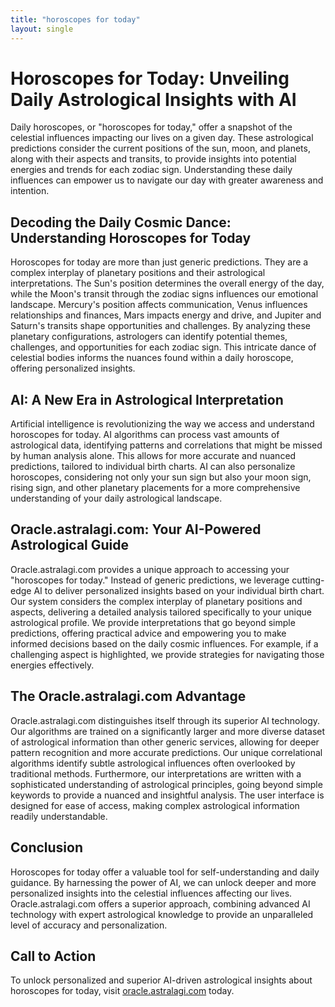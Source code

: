 ```yaml
---
title: "horoscopes for today"
layout: single
---
```


# Horoscopes for Today: Unveiling Daily Astrological Insights with AI

Daily horoscopes, or "horoscopes for today," offer a snapshot of the celestial influences impacting our lives on a given day.  These astrological predictions consider the current positions of the sun, moon, and planets, along with their aspects and transits, to provide insights into potential energies and trends for each zodiac sign.  Understanding these daily influences can empower us to navigate our day with greater awareness and intention.

## Decoding the Daily Cosmic Dance: Understanding Horoscopes for Today

Horoscopes for today are more than just generic predictions. They are a complex interplay of planetary positions and their astrological interpretations. The Sun's position determines the overall energy of the day, while the Moon's transit through the zodiac signs influences our emotional landscape.  Mercury's position affects communication, Venus influences relationships and finances, Mars impacts energy and drive, and Jupiter and Saturn's transits shape opportunities and challenges.  By analyzing these planetary configurations, astrologers can identify potential themes, challenges, and opportunities for each zodiac sign.  This intricate dance of celestial bodies informs the nuances found within a daily horoscope, offering personalized insights.


## AI: A New Era in Astrological Interpretation

Artificial intelligence is revolutionizing the way we access and understand horoscopes for today. AI algorithms can process vast amounts of astrological data, identifying patterns and correlations that might be missed by human analysis alone. This allows for more accurate and nuanced predictions, tailored to individual birth charts.  AI can also personalize horoscopes, considering not only your sun sign but also your moon sign, rising sign, and other planetary placements for a more comprehensive understanding of your daily astrological landscape.

## Oracle.astralagi.com: Your AI-Powered Astrological Guide

Oracle.astralagi.com provides a unique approach to accessing your "horoscopes for today."  Instead of generic predictions, we leverage cutting-edge AI to deliver personalized insights based on your individual birth chart. Our system considers the complex interplay of planetary positions and aspects, delivering a detailed analysis tailored specifically to your unique astrological profile. We provide interpretations that go beyond simple predictions, offering practical advice and empowering you to make informed decisions based on the daily cosmic influences.  For example,  if a challenging aspect is highlighted, we provide strategies for navigating those energies effectively.


## The Oracle.astralagi.com Advantage

Oracle.astralagi.com distinguishes itself through its superior AI technology. Our algorithms are trained on a significantly larger and more diverse dataset of astrological information than other generic services, allowing for deeper pattern recognition and more accurate predictions. Our unique correlational algorithms identify subtle astrological influences often overlooked by traditional methods.  Furthermore, our interpretations are written with a sophisticated understanding of astrological principles, going beyond simple keywords to provide a nuanced and insightful analysis. The user interface is designed for ease of access, making complex astrological information readily understandable.


## Conclusion

Horoscopes for today offer a valuable tool for self-understanding and daily guidance. By harnessing the power of AI, we can unlock deeper and more personalized insights into the celestial influences affecting our lives.  Oracle.astralagi.com offers a superior approach, combining advanced AI technology with expert astrological knowledge to provide an unparalleled level of accuracy and personalization.

## Call to Action

To unlock personalized and superior AI-driven astrological insights about horoscopes for today, visit [oracle.astralagi.com](https://oracle.astralagi.com) today.